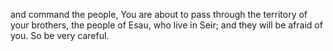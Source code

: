 and command the people, You are about to pass through the territory of your brothers, the people of Esau, who live in Seir; and they will be afraid of you. So be very careful.

